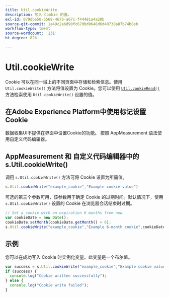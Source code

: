 ```yaml
---
title: Util.cookieWrite
description: 写入 Cookie 的值。
exl-id: 079dbe50-5568-467b-a67c-f44481a4a20b
source-git-commit: 1a49c2a6d90fc670bd0646d6d40738a87b74b8eb
workflow-type: tm+mt
source-wordcount: '131'
ht-degree: 82%

---
```


# Util.cookieWrite

Cookie 可以在同一域上的不同页面中存储和检索信息。使用 `Util.cookieWrite()` 方法将值设置为 Cookie。您可以使用 [`Util.cookieRead()`](util-cookieread.md) 方法检索使用 `Util.cookieWrite()` 设置的值。

## 在Adobe Experience Platform中使用标记设置Cookie

数据收集UI不提供在界面中设置Cookie的功能。 按照 AppMeasurement 语法使用自定义代码编辑器。

## AppMeasurement 和 自定义代码编辑器中的 s.Util.cookieWrite()

调用 `s.Util.cookieWrite()` 方法可将 Cookie 设置为所需值。

```js
s.Util.cookieWrite("example_cookie","Example cookie value")
```

可选的第三个参数可用，该参数用于确定 Cookie 的过期时间。默认情况下，使用 `s.Util.cookieWrite()` 设置的 Cookie 在浏览器会话结束时过期。

```js
// Set a cookie with an expiration 6 months from now
var cookieDate = new Date();
cookieDate.setMonth(cookieDate.getMonth() + 6);
s.Util.cookieWrite("example_cookie","Example 6-month cookie",cookieDate);
```

## 示例

您可以在成功写入 Cookie 时实例化变量。此变量是一个布尔值。

```js
var success = s.Util.cookieWrite("example_cookie","Example cookie value");
if (success) {
  console.log("Cookie written successfully");
} else {
  console.log("Cookie write failed");
}
```
